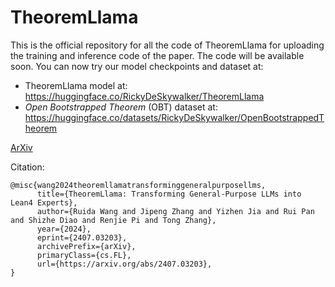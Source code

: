 # TheoremLlama
This is the official repository for all the code of TheoremLlama for uploading the training and inference code of the paper. The code will be available soon. You can now try our model checkpoints and dataset at:
 - TheoremLlama model at: https://huggingface.co/RickyDeSkywalker/TheoremLlama
 - *Open Bootstrapped Theorem* (OBT) dataset at: https://huggingface.co/datasets/RickyDeSkywalker/OpenBootstrappedTheorem

[ArXiv](https://arxiv.org/abs/2407.03203)

Citation:
```
@misc{wang2024theoremllamatransforminggeneralpurposellms,
      title={TheoremLlama: Transforming General-Purpose LLMs into Lean4 Experts}, 
      author={Ruida Wang and Jipeng Zhang and Yizhen Jia and Rui Pan and Shizhe Diao and Renjie Pi and Tong Zhang},
      year={2024},
      eprint={2407.03203},
      archivePrefix={arXiv},
      primaryClass={cs.FL},
      url={https://arxiv.org/abs/2407.03203}, 
}
```
